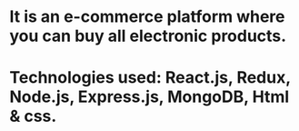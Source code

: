 # It is an e-commerce platform where you can buy all electronic products.
# Technologies used: React.js, Redux, Node.js, Express.js, MongoDB, Html & css.

